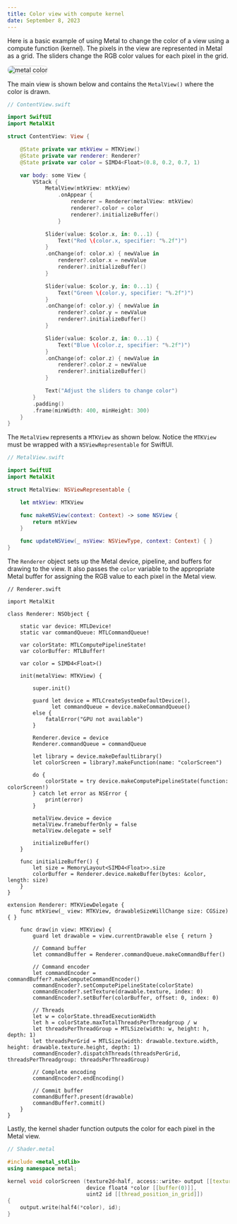 ```yaml
---
title: Color view with compute kernel
date: September 8, 2023
---
```


Here is a basic example of using Metal to change the color of a view using a compute function (kernel). The pixels in the view are represented in Metal as a grid. The sliders change the RGB color values for each pixel in the grid.

<img src="../assets/images/metal-color-compute.png" style="max-width:400px;border:1px solid lightgrey;border-radius:12px;" alt="metal color">

The main view is shown below and contains the `MetalView()` where the color is drawn.

```swift
// ContentView.swift

import SwiftUI
import MetalKit

struct ContentView: View {

    @State private var mtkView = MTKView()
    @State private var renderer: Renderer?
    @State private var color = SIMD4<Float>(0.8, 0.2, 0.7, 1)

    var body: some View {
        VStack {
            MetalView(mtkView: mtkView)
                .onAppear {
                    renderer = Renderer(metalView: mtkView)
                    renderer?.color = color
                    renderer?.initializeBuffer()
                }

            Slider(value: $color.x, in: 0...1) {
                Text("Red \(color.x, specifier: "%.2f")")
            }
            .onChange(of: color.x) { newValue in
                renderer?.color.x = newValue
                renderer?.initializeBuffer()
            }

            Slider(value: $color.y, in: 0...1) {
                Text("Green \(color.y, specifier: "%.2f")")
            }
            .onChange(of: color.y) { newValue in
                renderer?.color.y = newValue
                renderer?.initializeBuffer()
            }

            Slider(value: $color.z, in: 0...1) {
                Text("Blue \(color.z, specifier: "%.2f")")
            }
            .onChange(of: color.z) { newValue in
                renderer?.color.z = newValue
                renderer?.initializeBuffer()
            }

            Text("Adjust the sliders to change color")
        }
        .padding()
        .frame(minWidth: 400, minHeight: 300)
    }
}
```

The `MetalView` represents a `MTKView` as shown below. Notice the `MTKView` must be wrapped with a `NSViewRepresentable` for SwiftUI.

```swift
// MetalView.swift

import SwiftUI
import MetalKit

struct MetalView: NSViewRepresentable {

    let mtkView: MTKView

    func makeNSView(context: Context) -> some NSView {
        return mtkView
    }

    func updateNSView(_ nsView: NSViewType, context: Context) { }
}
```

The `Renderer` object sets up the Metal device, pipeline, and buffers for drawing to the view. It also passes the `color` variable to the appropriate Metal buffer for assigning the RGB value to each pixel in the Metal view.

``` { .swift .pre1000 }
// Renderer.swift

import MetalKit

class Renderer: NSObject {

    static var device: MTLDevice!
    static var commandQueue: MTLCommandQueue!

    var colorState: MTLComputePipelineState!
    var colorBuffer: MTLBuffer!

    var color = SIMD4<Float>()

    init(metalView: MTKView) {

        super.init()

        guard let device = MTLCreateSystemDefaultDevice(),
              let commandQueue = device.makeCommandQueue()
        else {
            fatalError("GPU not available")
        }

        Renderer.device = device
        Renderer.commandQueue = commandQueue

        let library = device.makeDefaultLibrary()
        let colorScreen = library?.makeFunction(name: "colorScreen")

        do {
            colorState = try device.makeComputePipelineState(function: colorScreen!)
        } catch let error as NSError {
            print(error)
        }

        metalView.device = device
        metalView.framebufferOnly = false
        metalView.delegate = self

        initializeBuffer()
    }

    func initializeBuffer() {
        let size = MemoryLayout<SIMD4<Float>>.size
        colorBuffer = Renderer.device.makeBuffer(bytes: &color, length: size)
    }
}

extension Renderer: MTKViewDelegate {
    func mtkView(_ view: MTKView, drawableSizeWillChange size: CGSize) { }

    func draw(in view: MTKView) {
        guard let drawable = view.currentDrawable else { return }

        // Command buffer
        let commandBuffer = Renderer.commandQueue.makeCommandBuffer()

        // Command encoder
        let commandEncoder = commandBuffer?.makeComputeCommandEncoder()
        commandEncoder?.setComputePipelineState(colorState)
        commandEncoder?.setTexture(drawable.texture, index: 0)
        commandEncoder?.setBuffer(colorBuffer, offset: 0, index: 0)

        // Threads
        let w = colorState.threadExecutionWidth
        let h = colorState.maxTotalThreadsPerThreadgroup / w
        let threadsPerThreadGroup = MTLSize(width: w, height: h, depth: 1)
        let threadsPerGrid = MTLSize(width: drawable.texture.width, height: drawable.texture.height, depth: 1)
        commandEncoder?.dispatchThreads(threadsPerGrid, threadsPerThreadgroup: threadsPerThreadGroup)

        // Complete encoding
        commandEncoder?.endEncoding()

        // Commit buffer
        commandBuffer?.present(drawable)
        commandBuffer?.commit()
    }
}
```

Lastly, the kernel shader function outputs the color for each pixel in the Metal view.

```cpp
// Shader.metal

#include <metal_stdlib>
using namespace metal;

kernel void colorScreen (texture2d<half, access::write> output [[texture(0)]],
                         device float4 *color [[buffer(0)]],
                         uint2 id [[thread_position_in_grid]])
{
    output.write(half4(*color), id);
}
```
